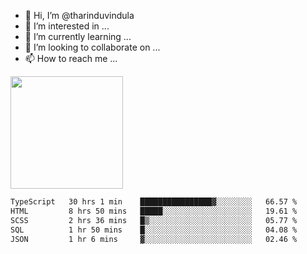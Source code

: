 - 👋 Hi, I’m @tharinduvindula
- 👀 I’m interested in ...
- 🌱 I’m currently learning ...
- 💞️ I’m looking to collaborate on ...
- 📫 How to reach me ...

<!---
tharinduvindula/tharinduvindula is a ✨ special ✨ repository because its `README.md` (this file) appears on your GitHub profile.
You can click the Preview link to take a look at your changes.
--->

<img height="180em" src="https://github-readme-stats.vercel.app/api?username=tharinduvindula&show_icons=true&hide_border=false&&count_private=true&include_all_commits=true" />


<!--START_SECTION:waka-->

```txt
TypeScript   30 hrs 1 min    ████████████████▓░░░░░░░░   66.57 %
HTML         8 hrs 50 mins   █████░░░░░░░░░░░░░░░░░░░░   19.61 %
SCSS         2 hrs 36 mins   █▒░░░░░░░░░░░░░░░░░░░░░░░   05.77 %
SQL          1 hr 50 mins    █░░░░░░░░░░░░░░░░░░░░░░░░   04.08 %
JSON         1 hr 6 mins     ▓░░░░░░░░░░░░░░░░░░░░░░░░   02.46 %
```

<!--END_SECTION:waka-->
